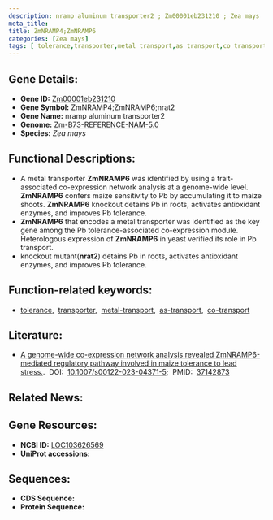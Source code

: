 ```yaml
---
description: nramp aluminum transporter2 ; Zm00001eb231210 ; Zea mays
meta_title:
title: ZmNRAMP4;ZmNRAMP6
categories: [Zea mays]
tags: [ tolerance,transporter,metal transport,as transport,co transport ]
---
```


## Gene Details:
- **Gene ID:**	[Zm00001eb231210](https://www.maizegdb.org/gene_center/gene/Zm00001eb231210)
- **Gene Symbol:** ZmNRAMP4;ZmNRAMP6;nrat2
- **Gene Name:** nramp aluminum transporter2
- **Genome:** [Zm-B73-REFERENCE-NAM-5.0](https://www.maizegdb.org/genome/assembly/Zm-B73-REFERENCE-NAM-5.0)
- **Species:** *Zea mays*

## Functional Descriptions:
   - A metal transporter **ZmNRAMP6** was identified by using a trait-associated co-expression network analysis at a genome-wide level. **ZmNRAMP6** confers maize sensitivity to Pb by accumulating it to maize shoots. **ZmNRAMP6** knockout detains Pb in roots, activates antioxidant enzymes, and improves Pb tolerance.
   - **ZmNRAMP6** that encodes a metal transporter was identified as the key gene among the Pb tolerance-associated co-expression module. Heterologous expression of **ZmNRAMP6** in yeast verified its role in Pb transport.
   - knockout mutant(**nrat2**) detains Pb in roots, activates antioxidant enzymes, and improves Pb tolerance.

## Function-related keywords:
- [tolerance](/tags/tolerance/),&nbsp;&nbsp;[transporter](/tags/transporter/),&nbsp;&nbsp;[metal-transport](/tags/metal-transport/),&nbsp;&nbsp;[as-transport](/tags/as-transport/),&nbsp;&nbsp;[co-transport](/tags/co-transport/)

## Literature:
   - [A genome-wide co-expression network analysis revealed ZmNRAMP6-mediated regulatory pathway involved in maize tolerance to lead stress.]( https://link.springer.com/article/10.1007/s00122-023-04371-5).&nbsp;&nbsp;DOI:&nbsp;&nbsp;[10.1007/s00122-023-04371-5](https://link.springer.com/article/10.1007/s00122-023-04371-5);&nbsp;&nbsp;PMID:&nbsp;&nbsp;[37142873](https://pubmed.ncbi.nlm.nih.gov/37142873/)

## Related News:

## Gene Resources:
- **NCBI ID:**  [LOC103626569](https://www.ncbi.nlm.nih.gov/gene/?term=LOC103626569)
- **UniProt accessions:** [](https://www.uniprot.org/uniprotkb//entry)



## Sequences:
- **CDS Sequence:**
- **Protein Sequence:**
